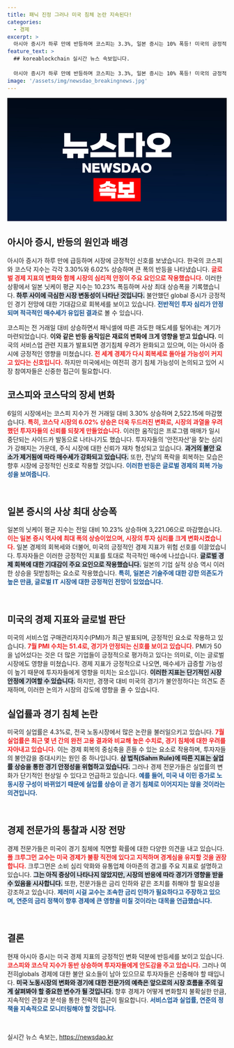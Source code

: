 ```yaml
---
title: 패닉 진정 그러나 미국 침체 논란 지속된다!
categories:
  - 경제
excerpt: >
  아시아 증시가 하루 만에 반등하며 코스피는 3.3%, 일본 증시는 10% 폭등! 미국의 긍정적 경제 지표가 긴장감을 완화하고 과도한 매도 심리를 진정시켰습니다. 과연 이번 반등은 지속될 수 있을까요?
feature_text: >
  ## koreablockchain 실시간 뉴스 속보입니다.

  아시아 증시가 하루 만에 반등하며 코스피는 3.3%, 일본 증시는 10% 폭등! 미국의 긍정적 경제 지표가 긴장감을 완화하고 과도한 매도 심리를 진정시켰습니다. 과연 이번 반등은 지속될 수 있을까요?
image: '/assets/img/newsdao_breakingnews.jpg'
---
```


<p><img src="/assets/img/newsdao_breakingnews.jpg" alt="koreablockchain 속보" /></p>

<h2 data-ke-size="size26">아시아 증시, 반등의 원인과 배경</h2>

<p data-ke-size="size16">아시아 증시가 하루 만에 급등하며 시장에 긍정적인 신호를 보냈습니다. 한국의 코스피와 코스닥 지수는 각각 3.30%와 6.02% 상승하며 큰 폭의 반등을 나타냈습니다. <b><span style="color: #ee2323;">글로벌 경제 지표의 변화와 함께 시장의 심리적 안정이 주요 요인으로 작용했습니다.</span></b> 이러한 상황에서 일본 닛케이 평균 지수는 10.23% 폭등하며 사상 최대 상승폭을 기록했습니다. <b><span style="background-color: #21538527;">하루 사이에 극심한 시장 변동성이 나타난 것입니다.</span></b> 불안했던 global 증시가 긍정적인 경기 전망에 대한 기대감으로 회복세를 보이고 있습니다. <b><span style="color: #1a5490;">전반적인 투자 심리가 안정되며 적극적인 매수세가 유입된 결과</span></b>로 볼 수 있습니다.</p>

<p data-ke-size="size16">코스피는 전 거래일 대비 상승하면서 패닉셀에 따른 과도한 매도세를 털어내는 계기가 마련되었습니다. <b>이와 같은 반등 움직임은 재료의 변화에 크게 영향을 받고 있습니다.</b> 미국의 서비스업 관련 지표가 발표되면 경기침체 우려가 완화되고 있으며, 이는 아시아 증시에 긍정적인 영향을 미쳤습니다. <b><span style="color: #ee2323;">전 세계 경제가 다시 회복세로 돌아설 가능성이 커지고 있다는 신호입니다.</span></b> 하지만 미국에서는 여전히 경기 침체 가능성이 논의되고 있어 시장 참여자들은 신중한 접근이 필요합니다.</p>

<h2 data-ke-size="size26">코스피와 코스닥의 장세 변화</h2>

<p data-ke-size="size16">6일의 시장에서는 코스피 지수가 전 거래일 대비 3.30% 상승하며 2,522.15에 마감했습니다. <b><span style="color: #ee2323;">특히, 코스닥 시장의 6.02% 상승은 더욱 두드러진 변화로, 시장의 과열을 우려했던 투자자들의 신뢰를 되찾게 만들었습니다.</span></b> 이러한 움직임은 프로그램 매매가 일시 중단되는 사이드카 발동으로 나타나기도 했습니다. 투자자들의 '안전자산'을 찾는 심리가 강해지는 가운데, 주식 시장에 대한 신뢰가 재차 형성되고 있습니다. <b><span style="background-color: #21538527;">과거의 불안 요소가 제거됨에 따라 매수세가 강화되고 있습니다.</span></b> 또한, 전날의 폭락을 회복하는 모습은 향후 시장에 긍정적인 신호로 작용할 것입니다. <b><span style="color: #1a5490;">이러한 반등은 글로벌 경제의 회복 가능성을 보여줍니다.</span></b></p>

<p data-ke-size="size16">&nbsp;</p>

<h2 data-ke-size="size26">일본 증시의 사상 최대 상승폭</h2>

<p data-ke-size="size16">일본의 닛케이 평균 지수는 전일 대비 10.23% 상승하며 3,221.06으로 마감했습니다. <b><span style="color: #ee2323;">이는 일본 증시 역사에 최대 폭의 상승이었으며, 시장의 투자 심리를 크게 변화시켰습니다.</span></b> 일본 경제의 회복세와 더불어, 미국의 긍정적인 경제 지표가 위험 선호를 이끌었습니다. 투자자들은 이러한 긍정적인 지표를 토대로 적극적인 매수에 나섰습니다. <b><span style="background-color: #21538527;">글로벌 경제 회복에 대한 기대감이 주요 요인으로 작용했습니다.</span></b> 일본의 기업 실적 상승 역시 이러한 상승을 뒷받침하는 요소로 작용했습니다. <b><span style="color: #1a5490;">특히, 일본은 기술주에 대한 강한 의존도가 높은 만큼, 글로벌 IT 시장에 대한 긍정적인 전망이 있었습니다.</span></b></p>

<p data-ke-size="size16">&nbsp;</p>

<h2 data-ke-size="size26">미국의 경제 지표와 글로벌 판단</h2>

<p data-ke-size="size16">미국의 서비스업 구매관리자지수(PMI)가 최근 발표되며, 긍정적인 요소로 작용하고 있습니다. <b><span style="color: #ee2323;">7월 PMI 수치는 51.4로, 경기가 안정되는 신호를 보이고 있습니다.</span></b> PMI가 50을 넘어섰다는 것은 더 많은 기업들이 긍정적으로 평가하고 있다는 의미로, 이는 글로벌 시장에도 영향을 미쳤습니다. 경제 지표가 긍정적으로 나오면, 매수세가 급증할 가능성이 높기 때문에 투자자들에게 영향을 미치는 요소입니다. <b><span style="background-color: #21538527;">이러한 지표는 단기적인 시장 안정에 기여할 수 있습니다.</span></b> 하지만, 경쟁국 대비 미국의 경기가 불안정하다는 의견도 존재하며, 이러한 논의가 시장의 강도에 영향을 줄 수 있습니다.</p>

<h2 data-ke-size="size26">실업률과 경기 침체 논란</h2>

<p data-ke-size="size16">미국의 실업률은 4.3%로, 전국 노동시장에서 많은 논란을 불러일으키고 있습니다. <b><span style="color: #ee2323;">7월 실업률은 최근 몇 년 간의 완전 고용 결과와 비교해 높은 수치로, 경기 침체에 대한 우려를 자아내고 있습니다.</span></b> 이는 경제 회복의 중심축을 흔들 수 있는 요소로 작용하며, 투자자들의 불안감을 증대시키는 원인 중 하나입니다. <b><span style="background-color: #21538527;">삼 법칙(Sahm Rule)에 따른 지표는 실업률 상승을 통한 경기 안정성을 위협하고 있습니다.</span></b> 그러나 경제 전문가들은 실업률의 변화가 단기적인 현상일 수 있다고 언급하고 있습니다. <b><span style="color: #1a5490;">예를 들어, 미국 내 이민 증가로 노동시장 구성이 바뀌었기 때문에 실업률 상승이 곧 경기 침체로 이어지지는 않을 것이라는 의견입니다.</span></b></p>

<p data-ke-size="size16">&nbsp;</p>

<h2 data-ke-size="size26">경제 전문가의 통찰과 시장 전망</h2>

<p data-ke-size="size16">경제 전문가들은 미국이 경기 침체에 직면할 확률에 대한 다양한 의견을 내고 있습니다. <b><span style="color: #ee2323;">폴 크루그먼 교수는 미국 경제가 불황 직전에 있다고 지적하며 경계심을 유지할 것을 권장합니다.</span></b> 크루그먼은 소비 심리 악화와 유통업체 아마존의 경고를 주요 지표로 설명하고 있습니다. <b><span style="background-color: #21538527;">그는 아직 증상이 나타나지 않았지만, 시장의 반응에 따라 경기가 영향을 받을 수 있음을 시사합니다.</span></b> 또한, 전문가들은 금리 인하와 같은 조치를 취해야 할 필요성을 강조하고 있습니다. <b><span style="color: #1a5490;">제러미 시걸 교수는 조속한 금리 인하가 필요하다고 주장하고 있으며, 연준의 금리 정책이 향후 경제에 큰 영향을 미칠 것이라는 대목을 언급했습니다.</span></b></p>

<p data-ke-size="size16">&nbsp;</p>

<h2 data-ke-size="size26">결론</h2>

<p data-ke-size="size16">현재 아시아 증시는 미국 경제 지표의 긍정적인 변화 덕분에 반등세를 보이고 있습니다. <b><span style="color: #ee2323;">코스피와 코스닥 지수가 동반 상승하며 투자자들에게 안도감을 주고 있습니다.</span></b> 그러나 여전히globals 경제에 대한 불안 요소들이 남아 있으므로 투자자들은 신중해야 할 때입니다. <b><span style="background-color: #21538527;">미국 노동시장의 변화와 경기에 대한 전문가의 예측은 앞으로의 시장 흐름을 주의 깊게 살펴봐야 할 중요한 변수가 될 것입니다.</span></b> 향후 경제가 어떻게 변화할지 불확실한 만큼, 지속적인 관찰과 분석을 통한 전략적 접근이 필요합니다. <b><span style="color: #1a5490;">서비스업과 실업률, 연준의 정책을 지속적으로 모니터링해야 할 것입니다.</span></b></p>

<p data-ke-size="size16">&nbsp;</p>
실시간 뉴스 속보는, <a href="https://newsdao.kr" rel="dofollow">https://newsdao.kr</a>


